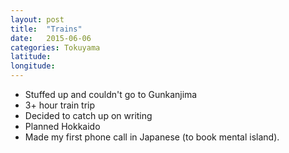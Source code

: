 ```yaml
---
layout: post
title:  "Trains"
date:   2015-06-06
categories: Tokuyama
latitude:
longitude:
---
```


- Stuffed up and couldn't go to Gunkanjima
- 3+ hour train trip
- Decided to catch up on writing
- Planned Hokkaido
- Made my first phone call in Japanese (to book mental island).
